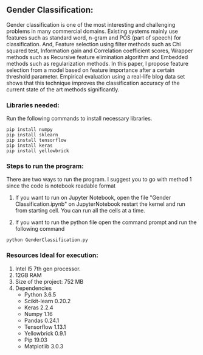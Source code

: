 ## Gender Classification:
Gender classification is one of the most interesting and challenging problems in many commercial domains. Existing systems mainly use features such as standard word, n-gram and POS (part of speech) for classification. And, Feature selection using filter methods such as Chi squared test, Information gain and Correlation coefficient scores, Wrapper methods such as Recursive feature elimination algorithm and Embedded methods such as regularization methods. In this paper, I propose feature selection from a model based on feature importance after a certain threshold parameter. Empirical evaluation using a real-life blog data set shows that this technique improves the classification accuracy of the current state of the art methods significantly.

### Libraries needed:
Run the following commands to install necessary libraries.

```pip install pandas
pip install numpy
pip install sklearn
pip install tensorflow
pip install keras
pip install yellowbrick
```

### Steps to run the program:
There are two ways to run the program. I suggest you to go with method 1 since the code is notebook readable format

1. If you want to run on Jupyter Notebook, open the file "Gender Classification.ipynb" on JupyterNotebook restart the kernel and run from starting cell.
You can run all the cells at a time.

2. If you want to run the python file open the command prompt and run the following command

```python GenderClassification.py```

### Resources Ideal for execution:
1. Intel I5 7th gen processor.
2. 12GB RAM
3. Size of the project: 752 MB
4. Dependencies
   -    Python 3.6.5
   -	Scikit-learn 0.20.2
   -	Keras 2.2.4
   -	Numpy 1.16
   -	Pandas 0.24.1
   -	Tensorflow 1.13.1
   -	Yellowbrick 0.9.1
   -	Pip 19.03
   -	Matplotlib 3.0.3




